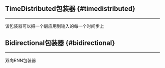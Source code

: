 ## TimeDistributed包装器 {#timedistributed}

---

该包装器可以把一个层应用到输入的每一个时间步上



## Bidirectional包装器 {#bidirectional}

---

双向RNN包装器





